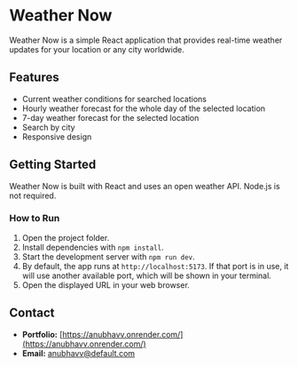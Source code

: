 # Weather Now

Weather Now is a simple React application that provides real-time weather updates for your location or any city worldwide.

## Features

- Current weather conditions for searched locations
- Hourly weather forecast for the whole day of the selected location
- 7-day weather forecast for the selected location
- Search by city
- Responsive design

## Getting Started

Weather Now is built with React and uses an open weather API. Node.js is not required.

### How to Run

1. Open the project folder.
2. Install dependencies with `npm install`.
3. Start the development server with `npm run dev`.
4. By default, the app runs at `http://localhost:5173`. If that port is in use, it will use another available port, which will be shown in your terminal.
5. Open the displayed URL in your web browser.

## Contact

- **Portfolio:** [https://anubhavv.onrender.com/](https://anubhavv.onrender.com/)
- **Email:** anubhavv@default.com

